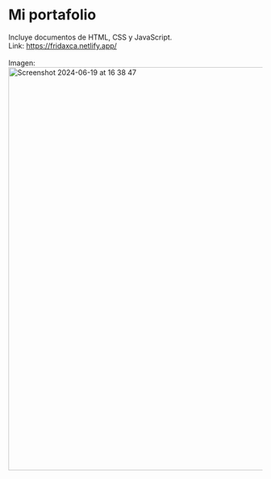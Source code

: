 # Mi portafolio
Incluye documentos de HTML, CSS y JavaScript. 
<br>Link: https://fridaxca.netlify.app/</br>
<br>Imagen: </br><img width="800" alt="Screenshot 2024-06-19 at 16 38 47" src="https://github.com/Fridaxca123/MiPortafolio/assets/82528468/5bc59a73-f471-4a75-8029-a32ed43b5503">
